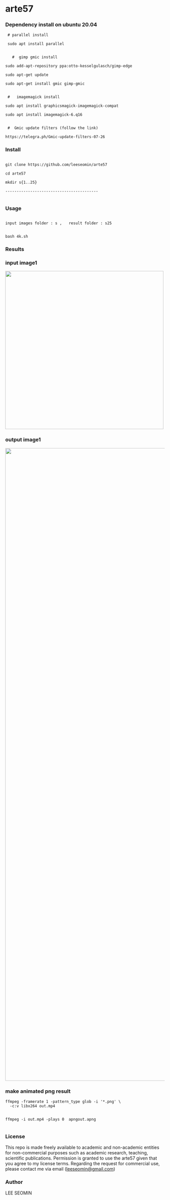 # arte57




### Dependency install on ubuntu 20.04 


```
 # parallel install
 
 sudo apt install parallel
 
 
   #  gimp gmic install

sudo add-apt-repository ppa:otto-kesselgulasch/gimp-edge

sudo apt-get update

sudo apt-get install gmic gimp-gmic


 #   imagemagick install

sudo apt install graphicsmagick-imagemagick-compat

sudo apt install imagemagick-6.q16


 #  Gmic update filters (follow the link)
 
https://telegra.ph/Gmic-update-filters-07-26

```



### Install

```

git clone https://github.com/leeseomin/arte57

cd arte57

mkdir s{1..25}

-----------------------------------------


```

### Usage
```

input images folder : s ,   result folder : s25


bash 4k.sh   

```




###  Results




### input image1
 <img src="https://github.com/leeseomin/arte27/blob/main/s/IMG_2966.png" width="500">
 
### output image1
 <img src="https://github.com/leeseomin/arte27/blob/main/out/2966a.png" width="2000">

 
 
### make animated png result
```
ffmpeg -framerate 1 -pattern_type glob -i '*.png' \
  -c:v libx264 out.mp4
  
  
ffmpeg -i out.mp4 -plays 0  apngout.apng
  
```  
  
  

### License

This repo is made freely available to academic and non-academic entities for non-commercial purposes such as academic research, teaching, scientific publications. Permission is granted to use the arte57 given that you agree to my license terms. Regarding the request for commercial use, please contact me via email (leeseomin@gmail.com)



###  Author

LEE SEOMIN
